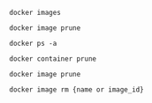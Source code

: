 ```shell
docker images
```

```shell
docker image prune
```


```shell
docker ps -a
```

```shell
docker container prune
```


```shell
docker image prune
```

```shell
docker image rm {name or image_id} 
```
